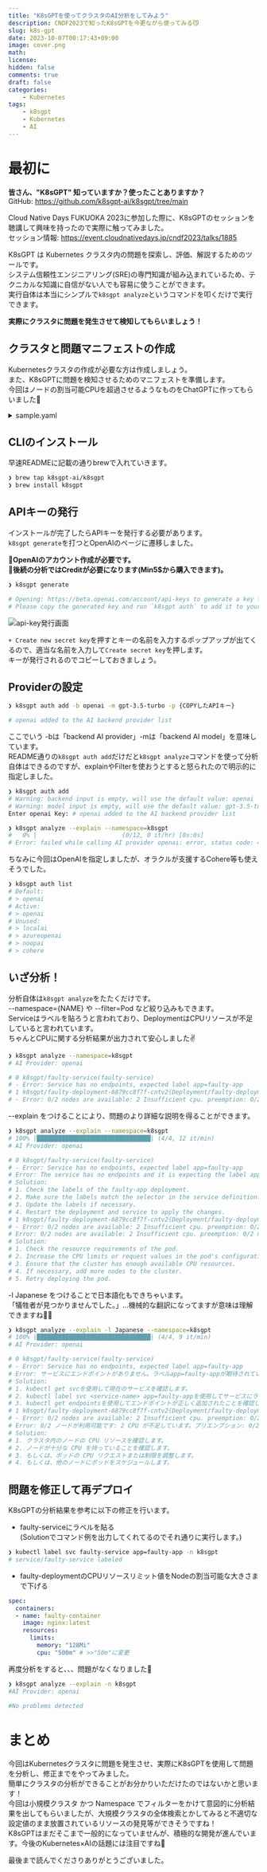 ```yaml
---
title: "K8sGPTを使ってクラスタのAI分析をしてみよう"
description: CNDF2023で知ったK8sGPTを今更ながら使ってみる😼
slug: k8s-gpt
date: 2023-10-07T00:17:43+09:00
image: cover.png
math: 
license: 
hidden: false
comments: true
draft: false
categories:
    - Kubernetes
tags:
    - k8sgpt
    - Kubernetes
    - AI
---
```


# 最初に

**皆さん、"K8sGPT" 知っていますか？使ったことありますか？**  
GitHub: https://github.com/k8sgpt-ai/k8sgpt/tree/main

Cloud Native Days FUKUOKA 2023に参加した際に、K8sGPTのセッションを聴講して興味を持ったので実際に触ってみました。  
セッション情報: https://event.cloudnativedays.jp/cndf2023/talks/1885

K8sGPT は Kubernetes クラスタ内の問題を探索し、評価、解説するためのツールです。  
システム信頼性エンジニアリング(SRE)の専門知識が組み込まれているため、テクニカルな知識に自信がない人でも容易に使うことができます。  
実行自体は本当にシンプルで`k8sgpt analyze`というコマンドを叩くだけで実行できます。

**実際にクラスタに問題を発生させて検知してもらいましょう！**

## クラスタと問題マニフェストの作成

Kubernetesクラスタの作成が必要な方は作成しましょう。  
また、K8sGPTに問題を検知させるためのマニフェストを準備します。  
今回はノードの割当可能CPUを超過させるようなものをChatGPTに作ってもらいました🤖


<details>
<summary>sample.yaml</summary>

```yaml
apiVersion: apps/v1
kind: Deployment
metadata:
  name: faulty-deployment
  namespace: k8sgpt
spec:
  replicas: 3
  selector:
    matchLabels:
      app: faulty-app
  template:
    metadata:
      labels:
        app: faulty-app
    spec:
      containers:
      - name: faulty-container
        image: nginx:latest
        resources:
          limits:
            memory: "128Mi"
            cpu: "500m"
        ports:
        - containerPort: 8080

---

apiVersion: v1
kind: Service
metadata:
  name: faulty-service
  namespace: k8sgpt
spec:
  selector:
    app: faulty-app
  ports:
    - protocol: TCP
      port: 80
      targetPort: 8080

```

</details>


## CLIのインストール

早速READMEに記載の通りbrewで入れていきます。

```bash
❯ brew tap k8sgpt-ai/k8sgpt
❯ brew install k8sgpt
```

## APIキーの発行

インストールが完了したらAPIキーを発行する必要があります。  
`k8sgpt generate`を打つとOpenAIのページに遷移しました。

🚨**OpenAIのアカウント作成が必要です。**  
🚨**後続の分析ではCreditが必要になります(Min5$から購入できます)。**

```bash
❯ k8sgpt generate

# Opening: https://beta.openai.com/account/api-keys to generate a key for openai
# Please copy the generated key and run `k8sgpt auth` to add it to your config file
```

![api-key発行画面](API-key-1.png)

`+ Create new secret key`を押すとキーの名前を入力するポップアップが出てくるので、適当な名前を入力して`Create secret key`を押します。  
キーが発行されるのでコピーしておきましょう。

## Providerの設定

```bash
❯ k8sgpt auth add -b openai -m gpt-3.5-turbo -p {COPYしたAPIキー}

# openai added to the AI backend provider list
```

ここでいう -bは「backend AI provider」-mは「backend AI model」を意味しています。  
README通りの`k8sgpt auth add`だけだと`k8sgpt analyze`コマンドを使って分析自体はできるのですが、explainやFilterを使おうとすると怒られたので明示的に指定しました。

```bash
❯ k8sgpt auth add
# Warning: backend input is empty, will use the default value: openai
# Warning: model input is empty, will use the default value: gpt-3.5-turbo
Enter openai Key: # openai added to the AI backend provider list

❯ k8sgpt analyze --explain --namespace=k8sgpt
#   0% |                        (0/12, 0 it/hr) [0s:0s]
# Error: failed while calling AI provider openai: error, status code: 400, message: you must provide a model parameter
```

ちなみに今回はOpenAIを指定しましたが、オラクルが支援するCohere等も使えそうでした。

```bash
❯ k8sgpt auth list
# Default:
# > openai
# Active:
# > openai
# Unused:
# > localai
# > azureopenai
# > noopai
# > cohere
```

## いざ分析！

分析自体は`k8sgpt analyze`をたたくだけです。  
--namespace={NAME} や --filter=Pod  など絞り込みもできます。  
Serviceはラベルを貼ろうと言われており、DeploymentはCPUリソースが不足していると言われています。  
ちゃんとCPUに関する分析結果が出力されて安心しました✌

```bash
❯ k8sgpt analyze --namespace=k8sgpt
# AI Provider: openai

# 0 k8sgpt/faulty-service(faulty-service)
# - Error: Service has no endpoints, expected label app=faulty-app
# 1 k8sgpt/faulty-deployment-6879cc8f7f-cntv2(Deployment/faulty-deployment)
# - Error: 0/2 nodes are available: 2 Insufficient cpu. preemption: 0/2 nodes are available: 2 No preemption victims found for incoming pod..
```

--explain をつけることにより、問題のより詳細な説明を得ることができます。

```bash
❯ k8sgpt analyze --explain --namespace=k8sgpt
# 100% |████████████████████████████████| (4/4, 12 it/min)
# AI Provider: openai

# 0 k8sgpt/faulty-service(faulty-service)
# - Error: Service has no endpoints, expected label app=faulty-app
# Error: The service has no endpoints and it is expecting the label app=faulty-app.
# Solution:
# 1. Check the labels of the faulty-app deployment.
# 2. Make sure the labels match the selector in the service definition.
# 3. Update the labels if necessary.
# 4. Restart the deployment and service to apply the changes.
# 1 k8sgpt/faulty-deployment-6879cc8f7f-cntv2(Deployment/faulty-deployment)
# - Error: 0/2 nodes are available: 2 Insufficient cpu. preemption: 0/2 nodes are available: 2 No preemption victims found for incoming pod..
# Error: 0/2 nodes are available: 2 Insufficient cpu. preemption: 0/2 nodes are available: 2 No preemption victims found for incoming pod..
# Solution:
# 1. Check the resource requirements of the pod.
# 2. Increase the CPU limits or request values in the pod's configuration.
# 3. Ensure that the cluster has enough available CPU resources.
# 4. If necessary, add more nodes to the cluster.
# 5. Retry deploying the pod.
```
-l Japanese をつけることで日本語化もできちゃいます。  
「犠牲者が見つかりませんでした。」...機械的な翻訳になってますが意味は理解できますね🙆‍♂️

```bash
❯ k8sgpt analyze --explain -l Japanese --namespace=k8sgpt
# 100% |████████████████████████████████| (4/4, 9 it/min)
# AI Provider: openai

# 0 k8sgpt/faulty-service(faulty-service)
# - Error: Service has no endpoints, expected label app=faulty-app
# Error: サービスにエンドポイントがありません。ラベルapp=faulty-appが期待されています。
# Solution:
# 1. kubectl get svcを使用して現在のサービスを確認します。
# 2. kubectl label svc <service-name> app=faulty-appを使用してサービスにラベルを追加します。
# 3. kubectl get endpointsを使用してエンドポイントが正しく追加されたことを確認します。
# 1 k8sgpt/faulty-deployment-6879cc8f7f-cntv2(Deployment/faulty-deployment)
# - Error: 0/2 nodes are available: 2 Insufficient cpu. preemption: 0/2 nodes are available: 2 No preemption victims found for incoming pod..
# Error: 0/2 ノードが利用可能です: 2 CPU が不足しています。プリエンプション: 0/2 ノードが利用可能です: 2 入力ポッドのプリエンプションの犠牲者が見つかりませんでした。
# Solution:
# 1. クラスタ内のノードの CPU リソースを確認します。
# 2. ノードが十分な CPU を持っていることを確認します。
# 3. もしくは、ポッドの CPU リクエストまたは制限を調整します。
# 4. もしくは、他のノードにポッドをスケジュールします。
```

## 問題を修正して再デプロイ

K8sGPTの分析結果を参考に以下の修正を行います。  
- faulty-serviceにラベルを貼る  
(Solutionでコマンド例を出力してくれてるのでそれ通りに実行します。)

```bash
❯ kubectl label svc faulty-service app=faulty-app -n k8sgpt
# service/faulty-service labeled
```
- faulty-deploymentのCPUリソースリミット値をNodeの割当可能な大きさまで下げる
```yaml
spec:
  containers:
  - name: faulty-container
    image: nginx:latest
    resources:
      limits:
        memory: "128Mi"
        cpu: "500m" # >>"50m"に変更
```

再度分析をすると、、、問題がなくなりました🎉

```bash
❯ k8sgpt analyze --explain -n k8sgpt
#AI Provider: openai

#No problems detected
```

# まとめ

今回はKubernetesクラスタに問題を発生させ、実際にK8sGPTを使用して問題を分析し、修正までをやってみました。  
簡単にクラスタの分析ができることがお分かりいただけたのではないかと思います！  
今回は小規模クラスタ かつ Namespace でフィルターをかけて意図的に分析結果を出してもらいましたが、大規模クラスタの全体検索とかしてみると不適切な設定値のまま放置されているリソースの発見等ができそうですね！  
K8sGPTはまだそこまで一般的になっていませんが、積極的な開発が進んでいます。今後のKubernetes×AIの話題には注目ですね👀

最後まで読んでくださりありがとうございました。

